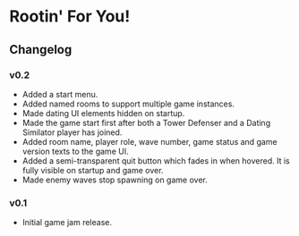 # Rootin' For You!

## Changelog

### v0.2
- Added a start menu.
- Added named rooms to support multiple game instances.
- Made dating UI elements hidden on startup.
- Made the game start first after both a Tower Defenser and a Dating Similator player has joined.
- Added room name, player role, wave number, game status and game version texts to the game UI.
- Added a semi-transparent quit button which fades in when hovered. It is fully visible on startup and game over.
- Made enemy waves stop spawning on game over.

### v0.1
- Initial game jam release.
